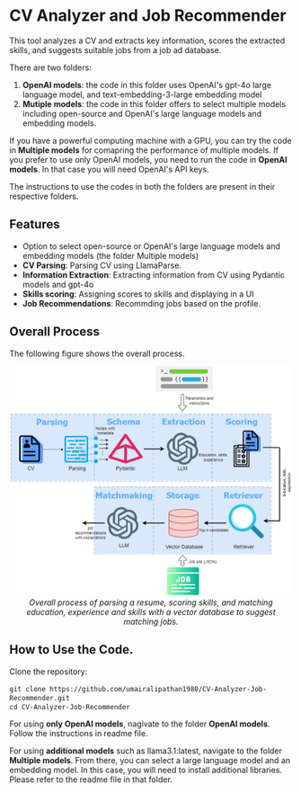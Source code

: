 # CV Analyzer and Job Recommender

This tool analyzes a CV and extracts key information, scores the extracted skills, and suggests suitable jobs from a job ad database.  

There are two folders: 
1. **OpenAI models**: the code in this folder uses OpenAI's gpt-4o large language model, and text-embedding-3-large embedding model
2. **Mutiple models**: the code in this folder offers to select multiple models including open-source and OpenAI's large language models and embedding models.  

If you have a powerful computing machine with a GPU, you can try the code in **Multiple models** for comapring the performance of multiple models. If you prefer to use only OpenAI models, you need to run the code in **OpenAI models**. In that case you will need OpenAI's API keys. 

The instructions to use the codes in both the folders are present in their respective folders. 

## Features
- Option to select open-source or OpenAI's large language models and embedding models (the folder Multiple models) 
- **CV Parsing**: Parsing CV using LlamaParse. 
- **Information Extraction**: Extracting information from CV using Pydantic models and gpt-4o
- **Skills scoring**: Assigning scores to skills and displaying in a UI
- **Job Recommendations**: Recommding jobs based on the profile.

## Overall Process
The following figure shows the overall process. 

<p align="center">
  <img src="images/image.png" alt="My Figure" width="500">
  <br>
  <em>Overall process of parsing a resume, scoring skills, and matching education, experience and skills with a vector database to suggest matching jobs.</em>
</p>


## How to Use the Code.

Clone the repository:
   ```
   git clone https://github.com/umairalipathan1980/CV-Analyzer-Job-Recommender.git
   cd CV-Analyzer-Job-Recommender
   ```

For using **only OpenAI models**, nagivate to the folder **OpenAI models**. Follow the instructions in readme file.  

For using **additional models** such as llama3.1:latest, navigate to the folder **Multiple models**. From there, you can select a large language model and an embedding model. In this case, you will need to install additional libraries. Please refer to the readme file in that folder.



